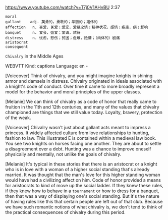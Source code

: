 https://www.youtube.com/watch?v=T7j0V1AHvBU 
2:37
```
moral  
gallant    adj. 英勇的，勇敢的；华丽的；雄伟的
affection   n. 喜爱，关爱；爱恋，爱慕之情；精神状况，感情；疾患，病；影响
banquet     n. 宴会，盛宴；宴请，款待
distress    n. 忧虑，悲伤；贫困；危难，险情；（肉体的）剧痛
aristocrat  
consequent    
```


`Chivalry` in the Middle Ages 

WEBVTT Kind: captions Language: en - 

[Voiceover] Think of chivalry, and you might imagine knights in shining armor and damsels in distress. Chivalry originated in ideals associated with a knight's code of conduct. Over time it came to more broadly represent a model for the behavior and moral principles of the upper classes. 

[Melanie] We can think of chivalry as a code of honor that really came to fruition in the 11th and 12th centuries, and many of the values that chivalry championed are things that we still value today. Loyalty, bravery, protection of the weak. 

[Voiceover] Chivalry wasn't just about gallant acts meant to impress a princess. It widely affected culture from love relationships to hunting, fashion to law. This illustrated E is contained within a medieval law book. You see two knights on horses facing one another. They are about to settle a disagreement over a debt. Hunting was a chance to improve oneself physically and mentally, not unlike the goals of chivalry. 

[Melanie] It's typical in these stories that there is an aristocrat or a knight who is in love with a woman of a higher social standing that's already married. It was thought that the man's love for this higher standing woman would have had a civilizing affect on him. Code of honor provided a means for aristocrats to kind of move up the social ladder. If they knew these rules, if they knew how to behave in a `tournament` or how to dress for a banquet, then that was a way of displaying one's social standing. But it's the nature of having rules like this that certain people are left out of that club. Because we have such romantic notions of what chivalry is, we don't tend to think of the practical consequences of chivalry during this period. 